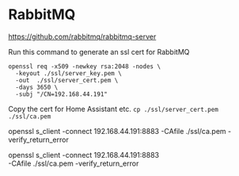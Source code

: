 # RabbitMQ
https://github.com/rabbitmq/rabbitmq-server

Run this command to generate an ssl cert for RabbitMQ
```
openssl req -x509 -newkey rsa:2048 -nodes \
  -keyout ./ssl/server_key.pem \
  -out  ./ssl/server_cert.pem \
  -days 3650 \
  -subj "/CN=192.168.44.191"
```

Copy the cert for Home Assistant etc.
`cp ./ssl/server_cert.pem ./ssl/ca.pem`


openssl s_client -connect 192.168.44.191:8883 -CAfile ./ssl/ca.pem -verify_return_error

openssl s_client -connect 192.168.44.191:8883 \
                 -CAfile ./ssl/ca.pem -verify_return_error